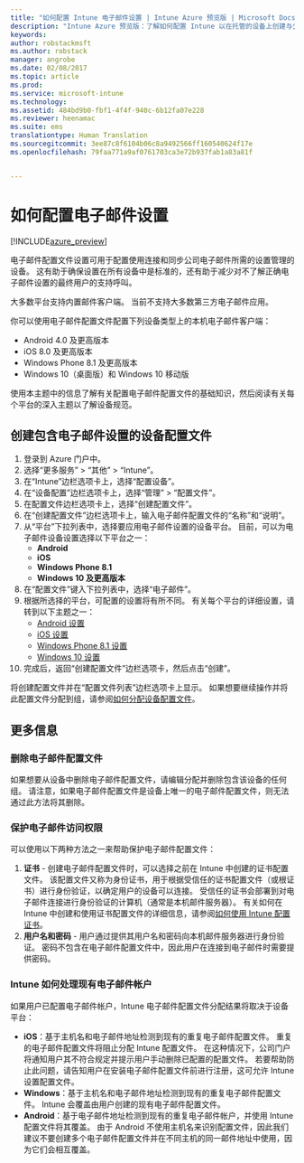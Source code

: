 ```yaml
---
title: "如何配置 Intune 电子邮件设置 | Intune Azure 预览版 | Microsoft Docs"
description: "Intune Azure 预览版：了解如何配置 Intune 以在托管的设备上创建与公司电子邮件的连接。"
keywords: 
author: robstackmsft
ms.author: robstack
manager: angrobe
ms.date: 02/08/2017
ms.topic: article
ms.prod: 
ms.service: microsoft-intune
ms.technology: 
ms.assetid: 484bd9b0-fbf1-4f4f-940c-6b12fa07e228
ms.reviewer: heenamac
ms.suite: ems
translationtype: Human Translation
ms.sourcegitcommit: 3ee87c8f6104b06c8a9492566ff160540624f17e
ms.openlocfilehash: 79faa771a9af0761703ca3e72b937fab1a83a81f


---
```


# <a name="how-to-configure-email-settings"></a>如何配置电子邮件设置 

[!INCLUDE[azure_preview](../includes/azure_preview.md)]

电子邮件配置文件设置可用于配置使用连接和同步公司电子邮件所需的设置管理的设备。 这有助于确保设置在所有设备中是标准的，还有助于减少对不了解正确电子邮件设置的最终用户的支持呼叫。

大多数平台支持内置邮件客户端。 当前不支持大多数第三方电子邮件应用。

你可以使用电子邮件配置文件配置下列设备类型上的本机电子邮件客户端：

- Android 4.0 及更高版本
- iOS 8.0 及更高版本
- Windows Phone 8.1 及更高版本
- Windows 10（桌面版）和 Windows 10 移动版

使用本主题中的信息了解有关配置电子邮件配置文件的基础知识，然后阅读有关每个平台的深入主题以了解设备规范。

## <a name="create-a-device-profile-containing-email-settings"></a>创建包含电子邮件设置的设备配置文件

1. 登录到 Azure 门户中。
2. 选择“更多服务” > “其他” > “Intune”。
3. 在“Intune”边栏选项卡上，选择“配置设备”。
2. 在“设备配置”边栏选项卡上，选择“管理” > “配置文件”。
3. 在配置文件边栏选项卡上，选择“创建配置文件”。
4. 在“创建配置文件”边栏选项卡上，输入电子邮件配置文件的“名称”和“说明”。
5. 从“平台”下拉列表中，选择要应用电子邮件设置的设备平台。 目前，可以为电子邮件设备设置选择以下平台之一：
    - **Android**
    - **iOS**
    - **Windows Phone 8.1**
    - **Windows 10 及更高版本**
6. 在“配置文件”键入下拉列表中，选择“电子邮件”。
7. 根据所选择的平台，可配置的设置将有所不同。 有关每个平台的详细设置，请转到以下主题之一：
    - [Android 设置](email-profile-settings-for-android.md)
    - [iOS 设置](email-profile-settings-for-ios.md)
    - [Windows Phone 8.1 设置](email-profile-settings-for-windows-phone-8-1.md)
    - [Windows 10 设置](email-profile-settings-for-windows-10.md)
8. 完成后，返回“创建配置文件”边栏选项卡，然后点击“创建”。

将创建配置文件并在“配置文件列表”边栏选项卡上显示。
如果想要继续操作并将此配置文件分配到组，请参阅[如何分配设备配置文件](how-to-assign-device-profiles.md)。

## <a name="further-information"></a>更多信息

### <a name="remove-an-email-profile"></a>删除电子邮件配置文件

如果想要从设备中删除电子邮件配置文件，请编辑分配并删除包含该设备的任何组。 请注意，如果电子邮件配置文件是设备上唯一的电子邮件配置文件，则无法通过此方法将其删除。

### <a name="securing-email-access"></a>保护电子邮件访问权限

可以使用以下两种方法之一来帮助保护电子邮件配置文件：

1. **证书** - 创建电子邮件配置文件时，可以选择之前在 Intune 中创建的证书配置文件。 该配置文件又称为身份证书，用于根据受信任的证书配置文件（或根证书）进行身份验证，以确定用户的设备可以连接。 受信任的证书会部署到对电子邮件连接进行身份验证的计算机（通常是本机邮件服务器）。
有关如何在 Intune 中创建和使用证书配置文件的详细信息，请参阅[如何使用 Intune 配置证书](/intune-azure/configure-devices/how-to-configure-certificates)。
2. **用户名和密码** - 用户通过提供其用户名和密码向本机邮件服务器进行身份验证。
密码不包含在电子邮件配置文件中，因此用户在连接到电子邮件时需要提供密码。


### <a name="how-intune-handles-existing-email-accounts"></a>Intune 如何处理现有电子邮件帐户

如果用户已配置电子邮件帐户，Intune 电子邮件配置文件分配结果将取决于设备平台：

- **iOS**：基于主机名和电子邮件地址检测到现有的重复电子邮件配置文件。 重复的电子邮件配置文件将阻止分配 Intune 配置文件。 在这种情况下，公司门户将通知用户其不符合规定并提示用户手动删除已配置的配置文件。 若要帮助防止此问题，请告知用户在安装电子邮件配置文件前进行注册，这可允许 Intune 设置配置文件。
- **Windows**：基于主机名和电子邮件地址检测到现有的重复电子邮件配置文件。 Intune 会覆盖由用户创建的现有电子邮件配置文件。
- **Android**：基于电子邮件地址检测到现有的重复电子邮件帐户，并使用 Intune 配置文件将其覆盖。
由于 Android 不使用主机名来识别配置文件，因此我们建议不要创建多个电子邮件配置文件并在不同主机的同一邮件地址中使用，因为它们会相互覆盖。



<!--HONumber=Feb17_HO2-->



